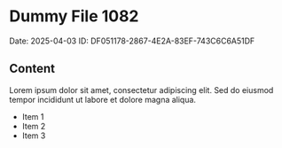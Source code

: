 # Dummy File 1082

Date: 2025-04-03
ID: DF051178-2867-4E2A-83EF-743C6C6A51DF

## Content

Lorem ipsum dolor sit amet, consectetur adipiscing elit.
Sed do eiusmod tempor incididunt ut labore et dolore magna aliqua.

* Item 1
* Item 2
* Item 3

